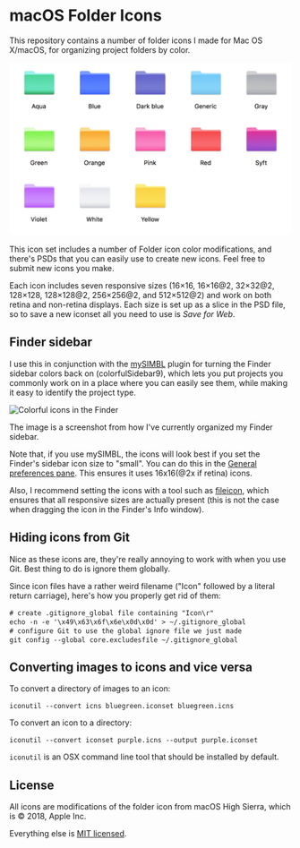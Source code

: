 macOS Folder Icons
==================

This repository contains a number of folder icons I made for Mac OS X/macOS, for organizing project folders by color.

<p align="center">
  <img src="https://raw.githubusercontent.com/msikma/osx-folder-icons/master/resources/icons_2.png" alt="Icon example image" />
</p>

This icon set includes a number of Folder icon color modifications, and there's PSDs that you can easily use to create new icons. Feel free to submit new icons you make.

Each icon includes seven responsive sizes (16×16, 16×16@2, 32×32@2, 128×128, 128×128@2, 256×256@2, and 512×512@2) and work on both retina and non-retina displays. Each size is set up as a slice in the PSD file, so to save a new iconset all you need to use is _Save for Web_.

Finder sidebar
--------------

I use this in conjunction with the [mySIMBL](https://github.com/w0lfschild/mySIMBL) plugin for turning the Finder sidebar colors back on (colorfulSidebar9), which lets you put projects you commonly work on in a place where you can easily see them, while making it easy to identify the project type.

<img src="https://raw.github.com/msikma/osx-folder-icons/master/resources/example_5.png" alt="Colorful icons in the Finder" />

The image is a screenshot from how I've currently organized my Finder sidebar.

Note that, if you use mySIMBL, the icons will look best if you set the Finder's sidebar icon size to "small". You can do this in the [General preferences pane](https://raw.githubusercontent.com/msikma/osx-folder-icons/master/resources/example_4.png). This ensures it uses 16x16(@2x if retina) icons.

Also, I recommend setting the icons with a tool such as [fileicon](https://www.npmjs.com/package/fileicon), which ensures that all responsive sizes are actually present (this is not the case when dragging the icon in the Finder's Info window).

Hiding icons from Git
---------------------

Nice as these icons are, they're really annoying to work with when you use Git. Best thing to do is ignore them globally.

Since icon files have a rather weird filename ("Icon" followed by a literal return carriage), here's how you properly get rid of them:

```
# create .gitignore_global file containing "Icon\r"
echo -n -e '\x49\x63\x6f\x6e\x0d\x0d' > ~/.gitignore_global
# configure Git to use the global ignore file we just made
git config --global core.excludesfile ~/.gitignore_global
```

Converting images to icons and vice versa
-----------------------------------------

To convert a directory of images to an icon:

```
iconutil --convert icns bluegreen.iconset bluegreen.icns
```

To convert an icon to a directory:

```
iconutil --convert iconset purple.icns --output purple.iconset
```

`iconutil` is an OSX command line tool that should be installed by default.

License
-------

All icons are modifications of the folder icon from macOS High Sierra, which is © 2018, Apple Inc.

Everything else is [MIT licensed](http://opensource.org/licenses/MIT).
